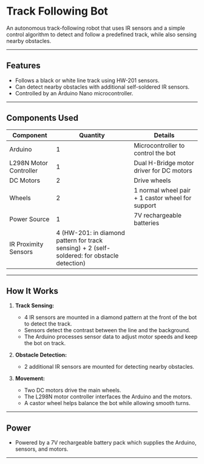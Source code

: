# Track Following Bot

An autonomous track-following robot that uses IR sensors and a simple control algorithm to detect and follow a predefined track, while also sensing nearby obstacles.

---

## Features

- Follows a black or white line track using HW-201 sensors.
- Can detect nearby obstacles with additional self-soldered IR sensors.
- Controlled by an Arduino Nano microcontroller.

---

## Components Used

| Component            | Quantity | Details                                             |
|----------------------|----------|-----------------------------------------------------|
| Arduino              | 1        | Microcontroller to control the bot                  |
| L298N Motor Controller | 1        | Dual H-Bridge motor driver for DC motors            |
| DC Motors            | 2        | Drive wheels                                        |
| Wheels               | 2        | 1 normal wheel pair + 1 castor wheel for support    |
| Power Source         | 1        | 7V rechargeable batteries                           |
| IR Proximity Sensors | 4 (HW-201: in diamond pattern for track sensing) + 2 (self-soldered: for obstacle detection)|
---

## How It Works

1. **Track Sensing:**
   - 4 IR sensors are mounted in a diamond pattern at the front of the bot to detect the track.
   - Sensors detect the contrast between the line and the background.
   - The Arduino processes sensor data to adjust motor speeds and keep the bot on track.

2. **Obstacle Detection:**  
   - 2 additional IR sensors are mounted for detecting nearby obstacles.

3. **Movement:**  
   - Two DC motors drive the main wheels.
   - The L298N motor controller interfaces the Arduino and the motors.
   - A castor wheel helps balance the bot while allowing smooth turns.

---

## Power

- Powered by a 7V rechargeable battery pack which supplies the Arduino, sensors, and motors.

---
